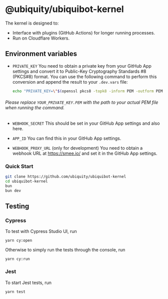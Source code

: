 
# @ubiquity/ubiquibot-kernel

The kernel is designed to:

- Interface with plugins (GitHub Actions) for longer running processes.
- Run on Cloudflare Workers.

## Environment variables

- `PRIVATE_KEY`
  You need to obtain a private key from your GitHub App settings and convert it to Public-Key Cryptography Standards #8 (PKCS#8) format. You can use the following command to perform this conversion and append the result to your `.dev.vars` file:

  ```sh
  echo "PRIVATE_KEY=\"$(openssl pkcs8 -topk8 -inform PEM -outform PEM -nocrypt -in YOUR_PRIVATE_KEY.PEM | awk 'BEGIN{ORS="\\n"} 1')\"" >> .dev.vars
  ```

###### Please replace `YOUR_PRIVATE_KEY.PEM` with the path to your actual PEM file when running the command.

- `WEBHOOK_SECRET`
  This should be set in your GitHub App settings and also here.

- `APP_ID`
  You can find this in your GitHub App settings.

- `WEBHOOK_PROXY_URL` (only for development)
  You need to obtain a webhook URL at <https://smee.io/> and set it in the GitHub App settings.


### Quick Start

```bash
git clone https://github.com/ubiquity/ubiquibot-kernel
cd ubiquibot-kernel
bun
bun dev
```

## Testing

### Cypress
To test with Cypress Studio UI, run

```shell
yarn cy:open
```
Otherwise to simply run the tests through the console, run

```shell
yarn cy:run
```

### Jest

To start Jest tests, run

```shell
yarn test
```
